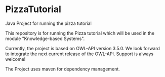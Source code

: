# PizzaTutorial
Java Project for running the pizza tutorial

This repository is for running the Pizza tutorial which will be used in the module "Knowledge-based Systems".

Currently, the project is based on OWL-API version 3.5.0. We look forward to integrate the next current release of the OWL-API. Support is always welcome!

The Project uses maven for dependency management.
